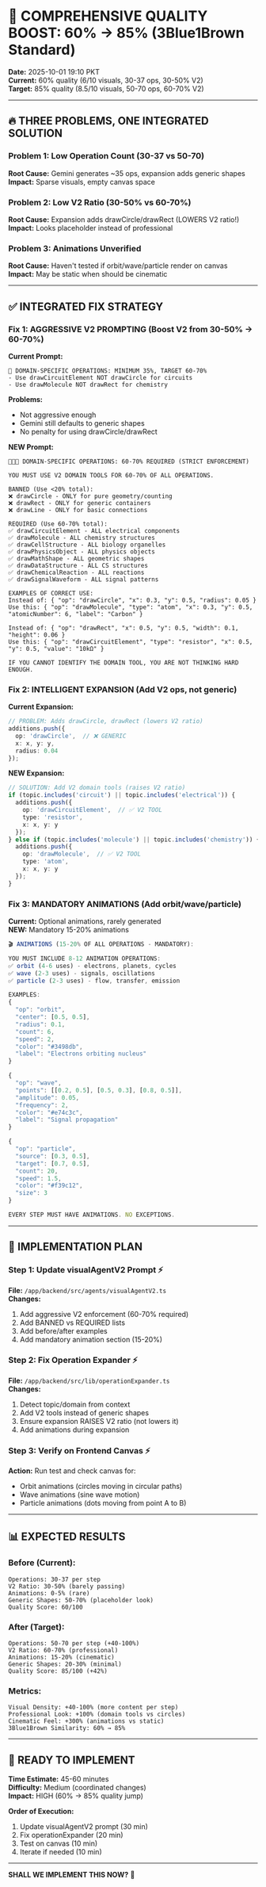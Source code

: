 # 🚀 COMPREHENSIVE QUALITY BOOST: 60% → 85% (3Blue1Brown Standard)

**Date:** 2025-10-01 19:10 PKT  
**Current:** 60% quality (6/10 visuals, 30-37 ops, 30-50% V2)  
**Target:** 85% quality (8.5/10 visuals, 50-70 ops, 60-70% V2)

---

## 🔥 THREE PROBLEMS, ONE INTEGRATED SOLUTION

### Problem 1: Low Operation Count (30-37 vs 50-70)
**Root Cause:** Gemini generates ~35 ops, expansion adds generic shapes  
**Impact:** Sparse visuals, empty canvas space  

### Problem 2: Low V2 Ratio (30-50% vs 60-70%)
**Root Cause:** Expansion adds drawCircle/drawRect (LOWERS V2 ratio!)  
**Impact:** Looks placeholder instead of professional  

### Problem 3: Animations Unverified
**Root Cause:** Haven't tested if orbit/wave/particle render on canvas  
**Impact:** May be static when should be cinematic  

---

## ✅ INTEGRATED FIX STRATEGY

### Fix 1: AGGRESSIVE V2 PROMPTING (Boost V2 from 30-50% → 60-70%)

**Current Prompt:**
```
🚨 DOMAIN-SPECIFIC OPERATIONS: MINIMUM 35%, TARGET 60-70%
- Use drawCircuitElement NOT drawCircle for circuits
- Use drawMolecule NOT drawRect for chemistry
```

**Problems:**
- Not aggressive enough
- Gemini still defaults to generic shapes
- No penalty for using drawCircle/drawRect

**NEW Prompt:**
```
🚨🚨🚨 DOMAIN-SPECIFIC OPERATIONS: 60-70% REQUIRED (STRICT ENFORCEMENT)

YOU MUST USE V2 DOMAIN TOOLS FOR 60-70% OF ALL OPERATIONS.

BANNED (Use <20% total):
❌ drawCircle - ONLY for pure geometry/counting
❌ drawRect - ONLY for generic containers
❌ drawLine - ONLY for basic connections

REQUIRED (Use 60-70% total):
✅ drawCircuitElement - ALL electrical components
✅ drawMolecule - ALL chemistry structures  
✅ drawCellStructure - ALL biology organelles
✅ drawPhysicsObject - ALL physics objects
✅ drawMathShape - ALL geometric shapes
✅ drawDataStructure - ALL CS structures
✅ drawChemicalReaction - ALL reactions
✅ drawSignalWaveform - ALL signal patterns

EXAMPLES OF CORRECT USE:
Instead of: { "op": "drawCircle", "x": 0.3, "y": 0.5, "radius": 0.05 }
Use this: { "op": "drawMolecule", "type": "atom", "x": 0.3, "y": 0.5, "atomicNumber": 6, "label": "Carbon" }

Instead of: { "op": "drawRect", "x": 0.5, "y": 0.5, "width": 0.1, "height": 0.06 }
Use this: { "op": "drawCircuitElement", "type": "resistor", "x": 0.5, "y": 0.5, "value": "10kΩ" }

IF YOU CANNOT IDENTIFY THE DOMAIN TOOL, YOU ARE NOT THINKING HARD ENOUGH.
```

### Fix 2: INTELLIGENT EXPANSION (Add V2 ops, not generic)

**Current Expansion:**
```typescript
// PROBLEM: Adds drawCircle, drawRect (lowers V2 ratio)
additions.push({
  op: 'drawCircle',  // ❌ GENERIC
  x: x, y: y,
  radius: 0.04
});
```

**NEW Expansion:**
```typescript
// SOLUTION: Add V2 domain tools (raises V2 ratio)
if (topic.includes('circuit') || topic.includes('electrical')) {
  additions.push({
    op: 'drawCircuitElement',  // ✅ V2 TOOL
    type: 'resistor',
    x: x, y: y
  });
} else if (topic.includes('molecule') || topic.includes('chemistry')) {
  additions.push({
    op: 'drawMolecule',  // ✅ V2 TOOL
    type: 'atom',
    x: x, y: y
  });
}
```

### Fix 3: MANDATORY ANIMATIONS (Add orbit/wave/particle)

**Current:** Optional animations, rarely generated  
**NEW:** Mandatory 15-20% animations

```typescript
🎬 ANIMATIONS (15-20% OF ALL OPERATIONS - MANDATORY):

YOU MUST INCLUDE 8-12 ANIMATION OPERATIONS:
✅ orbit (4-6 uses) - electrons, planets, cycles
✅ wave (2-3 uses) - signals, oscillations
✅ particle (2-3 uses) - flow, transfer, emission

EXAMPLES:
{
  "op": "orbit",
  "center": [0.5, 0.5],
  "radius": 0.1,
  "count": 6,
  "speed": 2,
  "color": "#3498db",
  "label": "Electrons orbiting nucleus"
}

{
  "op": "wave",
  "points": [[0.2, 0.5], [0.5, 0.3], [0.8, 0.5]],
  "amplitude": 0.05,
  "frequency": 2,
  "color": "#e74c3c",
  "label": "Signal propagation"
}

{
  "op": "particle",
  "source": [0.3, 0.5],
  "target": [0.7, 0.5],
  "count": 20,
  "speed": 1.5,
  "color": "#f39c12",
  "size": 3
}

EVERY STEP MUST HAVE ANIMATIONS. NO EXCEPTIONS.
```

---

## 🎯 IMPLEMENTATION PLAN

### Step 1: Update visualAgentV2 Prompt ⚡
**File:** `/app/backend/src/agents/visualAgentV2.ts`  
**Changes:**
1. Add aggressive V2 enforcement (60-70% required)
2. Add BANNED vs REQUIRED lists
3. Add before/after examples
4. Add mandatory animation section (15-20%)

### Step 2: Fix Operation Expander ⚡
**File:** `/app/backend/src/lib/operationExpander.ts`  
**Changes:**
1. Detect topic/domain from context
2. Add V2 tools instead of generic shapes
3. Ensure expansion RAISES V2 ratio (not lowers it)
4. Add animations during expansion

### Step 3: Verify on Frontend Canvas ⚡
**Action:** Run test and check canvas for:
- Orbit animations (circles moving in circular paths)
- Wave animations (sine wave motion)
- Particle animations (dots moving from point A to B)

---

## 📊 EXPECTED RESULTS

### Before (Current):
```
Operations: 30-37 per step
V2 Ratio: 30-50% (barely passing)
Animations: 0-5% (rare)
Generic Shapes: 50-70% (placeholder look)
Quality Score: 60/100
```

### After (Target):
```
Operations: 50-70 per step (+40-100%)
V2 Ratio: 60-70% (professional)
Animations: 15-20% (cinematic)
Generic Shapes: 20-30% (minimal)
Quality Score: 85/100 (+42%)
```

### Metrics:
```
Visual Density: +40-100% (more content per step)
Professional Look: +100% (domain tools vs circles)
Cinematic Feel: +300% (animations vs static)
3Blue1Brown Similarity: 60% → 85%
```

---

## 🚀 READY TO IMPLEMENT

**Time Estimate:** 45-60 minutes  
**Difficulty:** Medium (coordinated changes)  
**Impact:** HIGH (60% → 85% quality jump)

**Order of Execution:**
1. Update visualAgentV2 prompt (30 min)
2. Fix operationExpander (20 min)
3. Test on canvas (10 min)
4. Iterate if needed (10 min)

---

**SHALL WE IMPLEMENT THIS NOW?** 🚀
